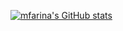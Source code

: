 [![mfarina's GitHub stats](https://github-readme-stats.vercel.app/api?username=mfarina122&hide=contribs,prs)](https://github.com/mfarina122/github-readme-stats)

<!--
**mfarina122/mfarina122** is a ✨ _special_ ✨ repository because its `README.md` (this file) appears on your GitHub profile.

Here are some ideas to get you started:

- 🔭 I’m currently working on ...
- 🌱 I’m currently learning ...
- 👯 I’m looking to collaborate on ...
- 🤔 I’m looking for help with ...
- 💬 Ask me about ...
- 📫 How to reach me: ...
- 😄 Pronouns: ...
- ⚡ Fun fact: ...
-->
